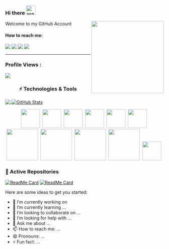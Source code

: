 ### Hi there <img alt="wave" src="https://raw.githubusercontent.com/MartinHeinz/MartinHeinz/master/wave.gif" width="30px">
<img align='right' src="https://media.giphy.com/media/M9gbBd9nbDrOTu1Mqx/giphy.gif" width="230">
Welcome to my GitHub Account 

#### How to reach me:
<img src="https://img.shields.io/badge/supul.19@cse.mrt.ac.lk-%23D14836.svg?&style=for-the-badge&logo=gmail&logoColor=white" href="supul.19@cse.mrt.ac.lk">    <a  href="https://www.instagram.com/supl.a/"><img src="https://img.shields.io/badge/@supla_-%23E4405F.svg?&style=for-the-badge&logo=instagram&logoColor=white"></a>   <a href="https://www.linkedin.com/in/supul-pushpakumara-323a38151"><img src="https://img.shields.io/badge/supul kalhara-%230077B5.svg?&style=for-the-badge&logo=linkedin&logoColor=white" ></a>   <a  href="https://medium.com/@supul9229kalhara"><img src="https://img.shields.io/badge/@supulkalhara-%2312100E.svg?&style=for-the-badge&logo=medium&logoColor=white"></a>

---

 ### Profile Views :<br>
  <img src="https://profile-counter.glitch.me/supulkalhara/count.svg" />


<h3 align="center">
    ⚡ Technologies & Tools
</h3>

<p>
<a href="https://github.com/supulkalhara/supulkalhara">
  <img align="center" src="https://github-readme-stats.vercel.app/api/top-langs/?username=supulkalhara&hide=css,hack&title_color=ffffff&text_color=c9cacc&icon_color=2bbc8a&bg_color=1d1f21" />
</a>        <a href="https://github.com/supulkalhara/supulkalhara">
  <img align="center" src="https://github-readme-stats.vercel.app/api?username=supulkalhara&show_icons=true&line_height=27&count_private=true&&title_color=ffffff&text_color=c9cacc&icon_color=2bbc8a&bg_color=1d1f21" alt="GitHub Stats" />
</a>
<p align="center">
    <img height=60px src="https://www.vectorlogo.zone/logos/javascript/javascript-ar21.svg">&nbsp;
    <img height=60px src="https://www.vectorlogo.zone/logos/mysql/mysql-official.svg">&nbsp;
    <img height=60px src="https://www.vectorlogo.zone/logos/djangoproject/djangoproject-ar21.svg">&nbsp;
    <img height=60px src="https://www.vectorlogo.zone/logos/java/java-ar21.svg">&nbsp;
    <img height=60px src="https://www.vectorlogo.zone/logos/python/python-ar21.svg">&nbsp;
    <img height=60px src="https://www.vectorlogo.zone/logos/r-project/r-project-icon.svg">&nbsp;
    <img height=100px src="https://www.vectorlogo.zone/logos/nodejs/nodejs-ar21.svg">&nbsp;
    <img height=100px src="https://www.vectorlogo.zone/logos/w3_html5/w3_html5-ar21.svg">&nbsp;
    <img height=100px src="https://www.vectorlogo.zone/logos/jupyter/jupyter-ar21.svg">&nbsp;
    <img height=100px src="https://www.vectorlogo.zone/logos/mongodb/mongodb-ar21.svg">&nbsp;
    <img height=60px src="https://www.vectorlogo.zone/logos/reactjs/reactjs-ar21.svg">&nbsp;

    
</p>
</p>

### 👀 Active Repositories
[![ReadMe Card](https://github-readme-stats.vercel.app/api/pin/?username=supulkalhara&repo=STO-frontend&theme=radical "Safe-TakeOff Frontend")](https://github.com/supulkalhara/STO-frontend.git)
[![ReadMe Card](https://github-readme-stats.vercel.app/api/pin/?username=supulkalhara&repo=STO-server&theme=radical "Safe-TakeOff Backend")](https://github.com/supulkalhara/STO-server.git)


Here are some ideas to get you started:

- 🔭 I’m currently working on 
- 🌱 I’m currently learning ...
- 👯 I’m looking to collaborate on ...
- 🤔 I’m looking for help with ...
- 💬 Ask me about ...
- 📫 How to reach me: ...
- 😄 Pronouns: ...
- ⚡ Fun fact: ...


[linkedin-shield]: https://img.shields.io/badge/-LinkedIn-black.svg?style=for-the-badge&logo=linkedin&colorB=555
[linkedin-url]: https://www.linkedin.com/in/supul-pushpakumara-323a38151
